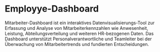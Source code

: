 # Employye-Dashboard
Mitarbeiter-Dashboard ist ein interaktives Datenvisualisierungs-Tool zur Erfassung und Analyse von Mitarbeiterkennzahlen wie Anwesenheit, Leistung, Abteilungsverteilung und weiteren HR-bezogenen Daten. Das Dashboard unterstützt Personalverantwortliche und Teamleiter bei der Überwachung von Mitarbeitertrends und fundierten Entscheidungen.
